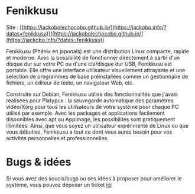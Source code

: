 # Fenikkusu

Site : [[https://jackobolechocobo.github.io/](https://jackobo.info/?datas=fenikkusu)]([https://jackobolechocobo.github.io/](https://jackobo.info/?datas=fenikkusu))

Fenikkusu (Phénix en japonais) est une distribution Linux compacte, rapide et moderne. Avec la possibilité de fonctionner directement à partir d'un disque dur sur votre PC ou d'une clé/disque dur USB, Fenikkusu est portable. Elle offre une interface utilisateur visuellement attrayante et une sélection de programmes de base préinstallées comme un gestionnaire de fichiers, un éditeur de texte, un navigateur Web, etc.

Construite sur Debian, Fenikkusu utilise des fonctionnalités que j'avais réalisées pour Platypux : la sauvegarde automatique des paramètres vidéo/Xorg pour tous les utilisateurs de votre système pour chaque PC utilisé par exemple. Avec les packages et applications facilement disponibles avec apt ou AppImage, les possibilités sont pratiquement illimitées. Ainsi, que vous soyez un utilisateur expérimenté de Linux ou que vous débutiez, Fenikkusu a tout ce dont vous aurez besoin pour vos activités personnelles et professionnelles.

# Bugs & idées

Si vous avez des soucis/bugs ou des idées à proposer pour améliorer le système, vous pouvez déposer un ticket  [ici](https://github.com/JackoboLeChocobo/Fenikkusu/issues)

